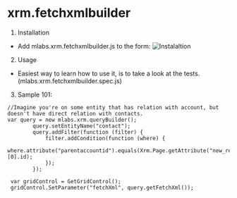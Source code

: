 # xrm.fetchxmlbuilder
1. Installation 
 - Add mlabs.xrm.fetchxmlbuilder.js to the form: 
  ![Instalaltion](http://i.imgur.com/yHGdfCA.png)

2. Usage 
 - Easiest way to learn how to use it, is to take a look at the tests. (mlabs.xrm.fetchxmlbuilder.spec.js)

3. Sample 101: 

```
//Imagine you're on some entity that has relation with account, but doesn't have direct relation with contacts.
var query = new mlabs.xrm.queryBuilder();
        query.setEntityName("contact");
        query.addFilter(function (filter) {
            filter.addCondition(function (where) {
                where.attribute("parentaccountid").equals(Xrm.Page.getAttribute("new_relatedaccount")[0].id);
            });
        });
        
 var gridControl = GetGridControl(); 
 gridControl.SetParameter("fetchXml", query.getFetchXml());        
```
